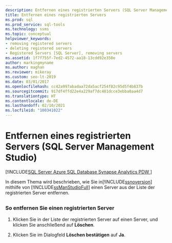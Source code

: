```yaml
---
description: Entfernen eines registrierten Servers (SQL Server Management Studio)
title: Entfernen eines registrierten Servers
ms.prod: sql
ms.prod_service: sql-tools
ms.technology: ssms
ms.topic: conceptual
helpviewer_keywords:
- removing registered servers
- deleting registered servers
- Registered Servers [SQL Server], removing servers
ms.assetid: 1f7f755f-7ed2-4572-aa18-13cdd92e350e
author: markingmyname
ms.author: maghan
ms.reviewer: mikeray
ms.custom: seo-lt-2019
ms.date: 03/01/2017
ms.openlocfilehash: cc42a997abadaa72da5acf254f82c95d5f4b837b
ms.sourcegitcommit: 917df4ffd22e4a229af7dc481dcce3ebba0aa4d7
ms.translationtype: HT
ms.contentlocale: de-DE
ms.lasthandoff: 02/10/2021
ms.locfileid: "100341022"
---
```

# <a name="remove-a-registered-server-sql-server-management-studio"></a>Entfernen eines registrierten Servers (SQL Server Management Studio)

[!INCLUDE[SQL Server Azure SQL Database Synapse Analytics PDW ](../../includes/applies-to-version/sql-asdb-asdbmi-asa-pdw.md)]

In diesem Thema wird beschrieben, wie Sie in[!INCLUDE[ssnoversion](../../includes/ssnoversion-md.md)] mithilfe von [!INCLUDE[ssManStudioFull](../../includes/ssmanstudiofull-md.md)] einen Server aus der Liste der registrierten Server entfernen.

## <a name="SSMSProcedure"></a>

### <a name="to-remove-a-registered-server"></a>So entfernen Sie einen registrierten Server

1. Klicken Sie in der Liste der registrierten Server auf einen Server, und klicken Sie anschließend auf **Löschen**.

2. Klicken Sie im Dialogfeld **Löschen bestätigen** auf **Ja**.
